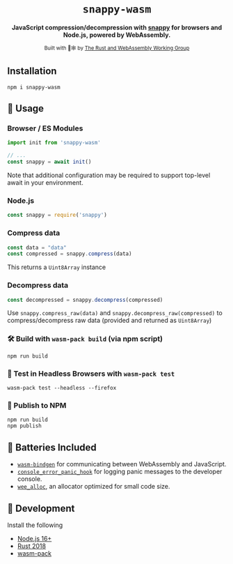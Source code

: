 <div align="center">

  <h1><code>snappy-wasm</code></h1>

  <strong>JavaScript compression/decompression with [snappy](https://github.com/google/snappy) for browsers and Node.js, powered by WebAssembly.</strong>

  <sub>Built with 🦀🕸 by <a href="https://rustwasm.github.io/">The Rust and WebAssembly Working Group</a></sub>
</div>

## Installation

```
npm i snappy-wasm
```

## 🚴 Usage

### Browser / ES Modules


```js
import init from 'snappy-wasm'

// ...
const snappy = await init()
```

Note that additional configuration may be required to support top-level await in your environment.

### Node.js

```js
const snappy = require('snappy')

```

### Compress data

```js
const data = "data"
const compressed = snappy.compress(data)
```

This returns a `Uint8Array` instance

### Decompress data

```js
const decompressed = snappy.decompress(compressed)
```

Use `snappy.compress_raw(data)` and `snappy.decompress_raw(compressed)` to
compress/decompress raw data (provided and returned as `Uint8Array`)

### 🛠️ Build with `wasm-pack build` (via npm script)

```
npm run build
```

### 🔬 Test in Headless Browsers with `wasm-pack test`

```
wasm-pack test --headless --firefox
```

### 🎁 Publish to NPM

```
npm run build
npm publish
```

## 🔋 Batteries Included

* [`wasm-bindgen`](https://github.com/rustwasm/wasm-bindgen) for communicating
  between WebAssembly and JavaScript.
* [`console_error_panic_hook`](https://github.com/rustwasm/console_error_panic_hook)
  for logging panic messages to the developer console.
* [`wee_alloc`](https://github.com/rustwasm/wee_alloc), an allocator optimized
  for small code size.

## 👾 Development

Install the following

* [Node.js 16+](https://nodejs.org/en/)
* [Rust 2018](https://www.rust-lang.org/tools/install)
* [wasm-pack](https://rustwasm.github.io/wasm-pack/installer/)
